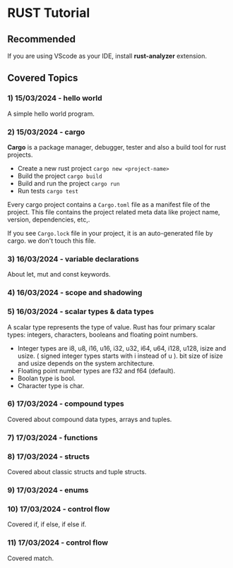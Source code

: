 # RUST Tutorial

## Recommended
If you are using VScode as your IDE, install **rust-analyzer** extension.

## Covered Topics

### 1) 15/03/2024 - hello world
A simple hello world program.

### 2) 15/03/2024 - cargo
**Cargo** is a package manager, debugger, tester and also a build tool for rust projects.

- Create a new rust project ```cargo new <project-name>```
- Build the project ```cargo build```
- Build and run the project ```cargo run```
- Run tests ```cargo test```

Every cargo project contains a ```Cargo.toml``` file as a manifest file of the project. This file contains the project related meta data like project name, version, dependencies, etc,.

If you see ```Cargo.lock``` file in your project, it is an auto-generated file by cargo. we don't touch this file.

### 3) 16/03/2024 - variable declarations
About let, mut and const keywords.

### 4) 16/03/2024 - scope and shadowing

### 5) 16/03/2024 - scalar types & data types
A scalar type represents the type of value. Rust has four primary scalar types: integers, characters, booleans and floating point numbers.

- Integer types are i8, u8, i16, u16, i32, u32, i64, u64, i128, u128, isize and usize. ( signed integer types starts with i instead of u ). bit size of isize and usize depends on the system architecture.
- Floating point number types are f32 and f64 (default).
- Boolan type is bool.
- Character type is char.

### 6) 17/03/2024 - compound types
Covered about compound data types, arrays and tuples.

### 7) 17/03/2024 - functions

### 8) 17/03/2024 - structs
Covered about classic structs and tuple structs.

### 9) 17/03/2024 - enums

### 10) 17/03/2024 - control flow
Covered if, if else, if else if.

### 11) 17/03/2024 - control flow
Covered match.
